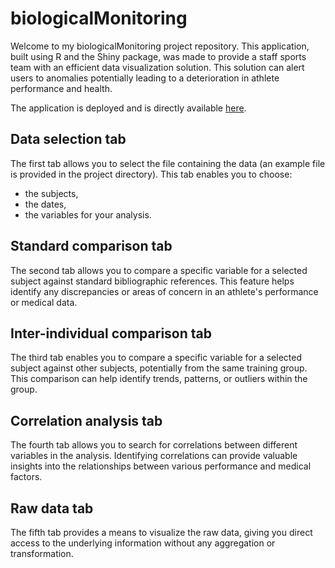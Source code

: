 # biologicalMonitoring

Welcome to my biologicalMonitoring project repository. This application, built using R and the Shiny package, was made to provide a staff sports team with an efficient data visualization solution. This solution can alert users to anomalies potentially leading to a deterioration in athlete performance and health.

The application is deployed and is directly available [here](https://florian-denis.shinyapps.io/biologicalMonitoring/).

## Data selection tab

The first tab allows you to select the file containing the data (an example file is provided in the project directory). This tab enables you to choose:
- the subjects,
- the dates,
- the variables for your analysis.

## Standard comparison tab

The second tab allows you to compare a specific variable for a selected subject against standard bibliographic references. This feature helps identify any discrepancies or areas of concern in an athlete's performance or medical data.

## Inter-individual comparison tab

The third tab enables you to compare a specific variable for a selected subject against other subjects, potentially from the same training group. This comparison can help identify trends, patterns, or outliers within the group.

## Correlation analysis tab

The fourth tab allows you to search for correlations between different variables in the analysis. Identifying correlations can provide valuable insights into the relationships between various performance and medical factors.

## Raw data tab

The fifth tab provides a means to visualize the raw data, giving you direct access to the underlying information without any aggregation or transformation.